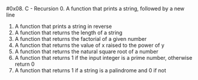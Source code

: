 #0x08. C - Recursion
0. A function that prints a string, followed by a new line
1. A function that prints a string in reverse
2. A  function that returns the length of a string
3. A function that returns the factorial of a given number
4. A  function that returns the value of x raised to the power of y
5. A function that returns the natural square root of a number
6. A function that returns 1 if the input integer is a prime number, otherwise return 0
7. A  function that returns 1 if a string is a palindrome and 0 if not
